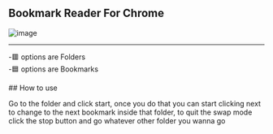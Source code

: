 ## Bookmark Reader For Chrome
![image](https://github.com/Javier0003/extensionReader/assets/125394473/36495eb7-9b0f-4087-b054-b360f319f85b)
<hr>
<p>
  -🟥 options are Folders
  <br>
  -🟦 options are Bookmarks
</p>
## How to use
<p>
  Go to the folder and click start, once you do that you can start clicking next to change to the next bookmark inside that folder, to quit the swap mode click the stop button and go whatever other folder you wanna go 
</p>
